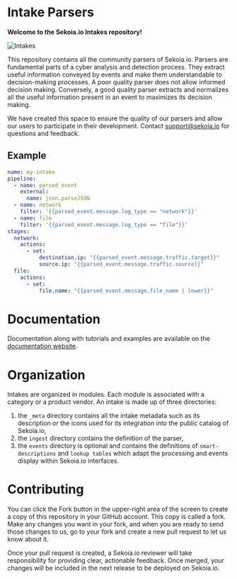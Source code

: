 # Intake Parsers

**Welcome to the Sekoia.io Intakes repository!**

![Intakes](https://github.com/SEKOIA-IO/intakes/actions/workflows/main.yml/badge.svg)

This repository contains all the community parsers of Sekoia.io. Parsers are fundamental parts of a cyber analysis and detection process. They extract useful information conveyed by events and make them understandable to decision-making processes. A poor quality parser does not allow informed decision making. Conversely, a good quality parser extracts and normalizes all the useful information present in an event to maximizes its decision making.

We have created this space to ensure the quality of our parsers and allow our users to participate in their development.
Contact support@sekoia.io for questions and feedback.

## Example

```yaml
name: my-intake
pipeline:
  - name: parsed_event
    external:
      name: json.parseJSON
  - name: network
    filter: '{{parsed_event.message.log_type == "network"}}'
  - name: file
    filter: '{{parsed_event.message.log_type == "file"}}'
stages:
  network:
    actions:
      - set:
          destination.ip: "{{parsed_event.message.traffic.target}}"
          source.ip: "{{parsed_event.message.traffic.source}}"
  file:
    actions:
      - set:
          file.name: "{{parsed_event.message.file_name | lower}}"
```

# Documentation

Documentation along with tutorials and examples are available on the [documentation website](https://docs.sekoia.io/integration/develop_integration/overview/).

# Organization

Intakes are organized in modules. Each module is associated with a category or a product vendor.
An intake is made up of three directories:

1. the `_meta` directory contains all the intake metadata such as its description or the icons used for its integration into the public catalog of Sekoia.io,
2. the `ingest` directory contains the definition of the parser,
3. the `events` directory is optional and contains the definitions of `smart-descriptions` and `lookup tables` which adapt the processing and events display within Sekoia.io interfaces.

# Contributing

You can click the Fork button in the upper-right area of the screen to create a copy of this repository in your GitHub account. This copy is called a fork. Make any changes you want in your fork, and when you are ready to send those changes to us, go to your fork and create a new pull request to let us know about it.

Once your pull request is created, a Sekoia.io reviewer will take responsibility for providing clear, actionable feedback. Once merged, your changes will be included in the next release to be deployed on Sekoia.io.
